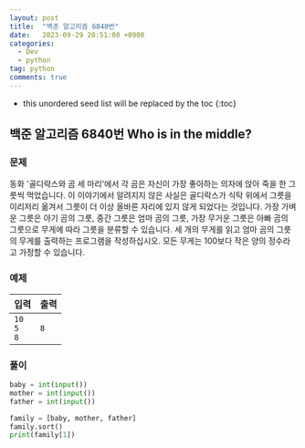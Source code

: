 ```yaml
---
layout: post
title:  "백준 알고리즘 6840번"
date:   2023-09-29 20:51:00 +0900
categories: 
  - Dev
  - python
tag: python
comments: true
---
```


* this unordered seed list will be replaced by the toc
{:toc}

## 백준 알고리즘 6840번 Who is in the middle?

### 문제

동화 '골디락스와 곰 세 마리'에서 각 곰은 자신이 가장 좋아하는 의자에 앉아 죽을 한 그릇씩 먹었습니다. 이 이야기에서 알려지지 않은 사실은 골디락스가 식탁 위에서 그릇을 이리저리 옮겨서 그릇이 더 이상 올바른 자리에 있지 않게 되었다는 것입니다. 가장 가벼운 그릇은 아기 곰의 그릇, 중간 그릇은 엄마 곰의 그릇, 가장 무거운 그릇은 아빠 곰의 그릇으로 무게에 따라 그릇을 분류할 수 있습니다. 세 개의 무게를 읽고 엄마 곰의 그릇의 무게를 출력하는 프로그램을 작성하십시오. 모든 무게는 100보다 작은 양의 정수라고 가정할 수 있습니다.

### 예제

| 입력 | 출력 |
| --- | --- |
| `10` <br/> `5` <br/> `8` | `8` |

### 풀이

```py
baby = int(input())
mother = int(input())
father = int(input())

family = [baby, mother, father]
family.sort()
print(family[1])

```